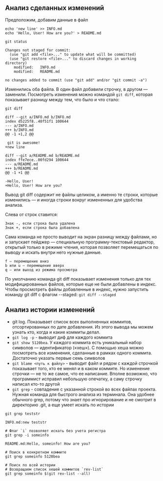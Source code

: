 ## Анализ сделанных изменений

Предположим, добавим данные в файл
```
echo 'new line' >> INFO.md
echo 'Hello, User! How are you?' > README.md

git status

Changes not staged for commit:
  (use "git add <file>..." to update what will be committed)
  (use "git restore <file>..." to discard changes in working directory)
    modified:   INFO.md
    modified:   README.md

no changes added to commit (use "git add" and/or "git commit -a")
```
Изменились оба файла. В один файл добавили строчку, в другом — заменили. Посмотреть изменения можно командой `git diff`, которая показывает разницу между тем, что было и что стало:
```
git diff

diff --git a/INFO.md b/INFO.md
index d5225f8..40f51f1 100644
--- a/INFO.md
+++ b/INFO.md
@@ -1 +1,2 @@

 git is awesome!
+new line

diff --git a/README.md b/README.md
index ffe7ece..00fd294 100644
--- a/README.md
+++ b/README.md
@@ -1 +1 @@

-Hello, User!
+Hello, User! How are you?
```
Вывод git diff содержит не файлы целиком, а именно те строки, которые изменились — и иногда строки вокруг измененных для удобства анализа.

Слева от строк ставится:

    Знак -, если строка была удалена
    Знак +, если строка была добавлена

Сама команда не просто выводит на экран разницу между файлами, но и запускает пейджер — специальную программу-текстовый редактор, открытый только в режиме чтения, которая позволяет перемещаться по выводу и искать внутри него нужные данные.

    f — перемещение вниз
    b или u — перемещение вверх
    q — или выход из режима просмотра

По умолчанию команда git diff показывает изменения только для тех модифицированных файлов, которые еще не были добавлены в индекс. Чтобы просмотреть файлы добавленные в индекс, нужно запустить команду git diff с флагом --staged: `git diff --staged`


## Анализ истории изменений
- git log. Показывает список всех выполненных коммитов, отсортированных по дате добавления. Из этого вывода мы можем узнать кто, когда и какие коммиты делал.
- `git log -p` - выводит диф для каждого коммита
- `git show 5120bea`. У каждого коммита есть уникальный набор символов — идентификатор («хеш»). С помощью хеша можно посмотреть все изменения, сделанные в рамках одного коммита. Достаточно указать первые семь символов
- `git blame <путь к файлу>` - выводит файл и рядом с каждой строчкой показывает того, кто ее менял и в каком коммите. Но изменение строчки — не то же самое, что ее написание. Вполне возможно, что программист исправил небольшую опечатку, а саму строчку написал кто-то другой
- `git grep` - совпадение с указанной строкой во всех файлах проекта. Нужная команда для быстрого анализа из терминала. Она удобнее обычного grep, потому что знает про игнорирование и не смотрит в директорию .git, а еще умеет искать по истории
```
git grep teststr

INFO.md:new teststr

# Флаг `i` позволяет искать без учета регистра
git grep -i someinfo

README.md:Hello, someinfo! How are you?

# Поиск в конкретном коммите
git grep someinfo 5120bea

# Поиск по всей истории
# Возвращаем список хешей коммитов `rev-list`
git grep someinfo $(git rev-list --all)
```

  
